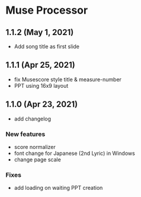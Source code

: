 # Muse Processor## 1.1.2 (May 1, 2021)- Add song title as first slide## 1.1.1 (Apr 25, 2021)- fix Musescore style title & measure-number- PPT using 16x9 layout## 1.1.0 (Apr 23, 2021)- add changelog### New features- score normalizer- font change for Japanese (2nd Lyric) in Windows- change page scale### Fixes- add loading on waiting PPT creation